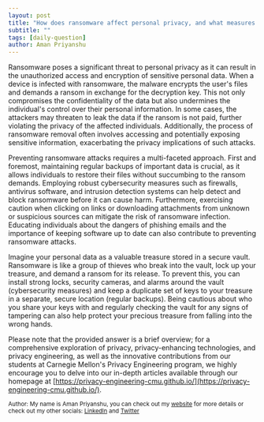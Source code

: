 ```yaml
---
layout: post
title: "How does ransomware affect personal privacy, and what measures can prevent it?"
subtitle: ""
tags: [daily-question]
author: Aman Priyanshu
---
```


Ransomware poses a significant threat to personal privacy as it can result in the unauthorized access and encryption of sensitive personal data. When a device is infected with ransomware, the malware encrypts the user's files and demands a ransom in exchange for the decryption key. This not only compromises the confidentiality of the data but also undermines the individual's control over their personal information. In some cases, the attackers may threaten to leak the data if the ransom is not paid, further violating the privacy of the affected individuals. Additionally, the process of ransomware removal often involves accessing and potentially exposing sensitive information, exacerbating the privacy implications of such attacks.

Preventing ransomware attacks requires a multi-faceted approach. First and foremost, maintaining regular backups of important data is crucial, as it allows individuals to restore their files without succumbing to the ransom demands. Employing robust cybersecurity measures such as firewalls, antivirus software, and intrusion detection systems can help detect and block ransomware before it can cause harm. Furthermore, exercising caution when clicking on links or downloading attachments from unknown or suspicious sources can mitigate the risk of ransomware infection. Educating individuals about the dangers of phishing emails and the importance of keeping software up to date can also contribute to preventing ransomware attacks.

Imagine your personal data as a valuable treasure stored in a secure vault. Ransomware is like a group of thieves who break into the vault, lock up your treasure, and demand a ransom for its release. To prevent this, you can install strong locks, security cameras, and alarms around the vault (cybersecurity measures) and keep a duplicate set of keys to your treasure in a separate, secure location (regular backups). Being cautious about who you share your keys with and regularly checking the vault for any signs of tampering can also help protect your precious treasure from falling into the wrong hands.

Please note that the provided answer is a brief overview; for a comprehensive exploration of privacy, privacy-enhancing technologies, and privacy engineering, as well as the innovative contributions from our students at Carnegie Mellon's Privacy Engineering program, we highly encourage you to delve into our in-depth articles available through our homepage at [https://privacy-engineering-cmu.github.io/](https://privacy-engineering-cmu.github.io/).

<small>Author: My name is Aman Priyanshu, you can check out my [website](https://amanpriyanshu.github.io/) for more details or check out my other socials: [LinkedIn](https://www.linkedin.com/in/aman-priyanshu/) and [Twitter](https://twitter.com/AmanPriyanshu6)</small>
